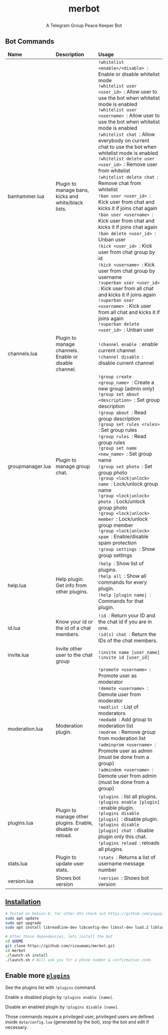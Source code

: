 # <p align="center">merbot

<p align="center">A Telegram Group Peace Keeper Bot

Bot Commands
------------
<table>
  <thead>
    <tr>
      <td><strong>Name</strong></td>
      <td><strong>Description</strong></td>
      <td><strong>Usage</strong></td>
    </tr>
  </thead>
  <tbody>
    <tr>
      <td>banhammer.lua</td>
      <td>Plugin to manage bans, kicks and white/black lists.</td>
      <td><code>!whitelist &lt;enable&gt;/&lt;disable&gt; </code>: Enable or disable whitelist mode<br>
          <code>!whitelist user &lt;user_id&gt; </code>: Allow user to use the bot when whitelist mode is enabled<br>
          <code>!whitelist user &lt;username&gt; </code>: Allow user to use the bot when whitelist mode is enabled<br>
          <code>!whitelist chat </code>: Allow everybody on current chat to use the bot when whitelist mode is enabled<br>
          <code>!whitelist delete user &lt;user_id&gt; </code>: Remove user from whitelist<br>
          <code>!whitelist delete chat </code>: Remove chat from whitelist<br>
          <code>!ban user &lt;user_id&gt; </code>: Kick user from chat and kicks it if joins chat again<br>
          <code>!ban user &lt;username&gt; </code>: Kick user from chat and kicks it if joins chat again<br>
          <code>!ban delete &lt;user_id&gt; </code>: Unban user<br>
          <code>!kick &lt;user_id&gt; </code>: Kick user from chat group by id<br>
          <code>!kick &lt;username&gt; </code>: Kick user from chat group by username<br>
          <code>!superban user &lt;user_id&gt; </code>: Kick user from all chat and kicks it if joins again<br>
          <code>!superban user &lt;username&gt; </code>: Kick user from all chat and kicks it if joins again<br>
          <code>!superban delete &lt;user_id&gt; </code>: Unban user<br></td>
    </tr>
    <tr>
      <td>channels.lua</td>
      <td>Plugin to manage channels.<br>
          Enable or disable channel.</td>
      <td><code>!channel enable </code>: enable current channel<br>
          <code>!channel disable </code>: disable current channel<br></td>
    </tr>
    <tr>
      <td>groupmanager.lua</td>
      <td>Plugin to manage group chat.</td>
      <td><code>!group create &lt;group_name&gt; </code>: Create a new group (admin only)<br>
          <code>!group set about &lt;description&gt; </code>: Set group description<br>
          <code>!group about </code>: Read group description<br>
          <code>!group set rules &lt;rules&gt; </code>: Set group rules<br>
          <code>!group rules </code>: Read group rules<br>
          <code>!group set name &lt;new_name&gt; </code>: Set group name<br>
          <code>!group set photo </code>: Set group photo<br>
          <code>!group &lt;lock|unlock&gt; name </code>: Lock/unlock group name<br>
          <code>!group &lt;lock|unlock&gt; photo </code>: Lock/unlock group photo<br>
          <code>!group &lt;lock|unlock&gt; member </code>: Lock/unlock group member<br>
          <code>!group &lt;lock|unlock&gt; spam </code>: Enable/disable spam protection<br>
          <code>!group settings </code>: Show group settings<br></td>
    </tr>
    <tr>
      <td>help.lua</td>
      <td>Help plugin.<br>
          Get info from other plugins.</td>
      <td><code>!help </code>: Show list of plugins.<br>
          <code>!help all </code>: Show all commands for every plugin.<br>
          <code>!help [plugin name] </code>: Commands for that plugin.<br></td>
    </tr>
    <tr>
        <td>id.lua</td>
        <td>Know your id or the id of a chat members.</td>
        <td><code>!id </code>: Return your ID and the chat id if you are in one.<br>
            <code>!id(s) chat </code>: Return the IDs of the chat members.<br></td>
    </tr>
    <tr>
      <td>invite.lua</td>
      <td>Invite other user to the chat group</td>
      <td><code>!invite name [user_name]</code><br>
          <code>!invite id [user_id]</code><br></td>
    </tr>
    <tr>
      <td>moderation.lua</td>
      <td>Moderation plugin.</td>
      <td><code>!promote &lt;username&gt; </code>: Promote user as moderator<br>
          <code>!demote &lt;username&gt; </code>: Demote user from moderator<br>
          <code>!modlist </code>: List of moderators<br>
          <code>!modadd </code>: Add group to moderation list<br>
          <code>!modrem </code>: Remove group from moderation list<br>
          <code>!adminprom &lt;username&gt; </code>: Promote user as admin (must be done from a group)<br>
          <code>!admindem &lt;username&gt; </code>: Demote user from admin (must be done from a group)<br></td>
    </tr>
    <tr>
      <td>plugins.lua</td>
      <td>Plugin to manage other plugins. Enable, disable or reload.</td>
      <td><code>!plugins </code>: list all plugins.<br>
          <code>!plugins enable [plugin] </code>: enable plugin.<br>
          <code>!plugins disable [plugin] </code>: disable plugin.<br>
          <code>!plugins disable [plugin] chat </code>: disable plugin only this chat.<br>
          <code>!plugins reload </code>: reloads all plugins.<br></td>
    </tr>
    <tr>
      <td>stats.lua</td>
      <td>Plugin to update user stats.</td>
      <td><code>!stats </code>: Returns a list of username message number</td>
    </tr>
    <tr>
      <td>version.lua</td>
      <td>Shows bot version</tdd>
      <td><code>!version </code>: Shows bot version</td>
    </tr>
  </tbody>
</table>

[Installation](https</code>://github.com/yagop/telegram-bot/wiki/Installation)
------------
```bash
# Tested on Debian 8, for other OSs check out https://github.com/yagop/telegram-bot/wiki/Installation
sudo apt update
sudo apt upgrade
sudo apt install libreadline-dev libconfig-dev libssl-dev lua5.2 liblua5.2-dev libevent-dev libjansson-dev libpython-dev make unzip git redis-server g++
```

```bash
# After those dependencies, lets install the bot
cd $HOME
git clone https://github.com/rizaumami/merbot.git
cd merbot
./launch.sh install
./launch.sh # Will ask you for a phone number & confirmation code.
```

Enable more [`plugins`](https</code>://github.com/rizaumami/merbot/tree/master/plugins)
-------------
See the plugins list with `!plugins` command.

Enable a disabled plugin by `!plugins enable [name]`.

Disable an enabled plugin by `!plugins disable [name]`.

Those commands require a privileged user, privileged users are defined inside `data/config.lua` (generated by the bot), stop the bot and edit if necessary.
